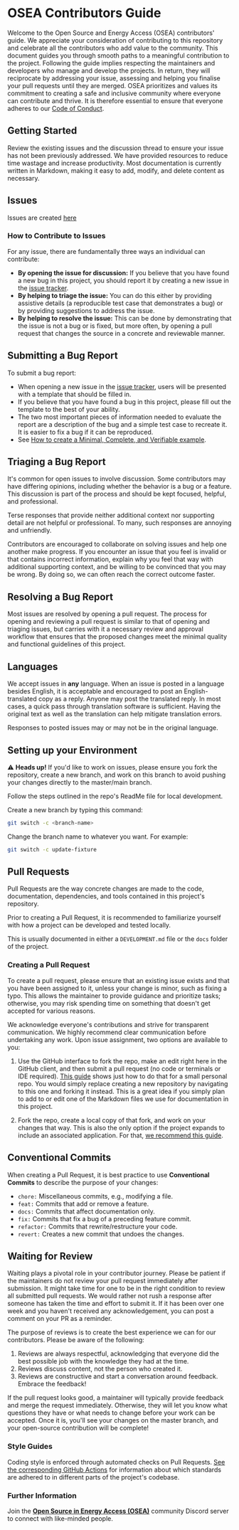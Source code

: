# OSEA Contributors Guide

Welcome to the Open Source and Energy Access (OSEA) contributors' guide.
We appreciate your consideration of contributing to this repository and celebrate all the contributors who add value to the community.
This document guides you through smooth paths to a meaningful contribution to the project. Following the guide implies respecting the maintainers and developers who manage and develop the projects.
In return, they will reciprocate by addressing your issue, assessing and helping you finalise your pull requests until they are merged. OSEA prioritizes and values its commitment to creating a safe and inclusive community where everyone can contribute and thrive.
It is therefore essential to ensure that everyone adheres to our [Code of Conduct](./CODE_OF_CONDUCT.md).

## Getting Started

Review the existing issues and the discussion thread to ensure your issue has not been previously addressed.
We have provided resources to reduce time wastage and increase productivity.
Most documentation is currently written in Markdown, making it easy to add, modify, and delete content as necessary.

## Issues

Issues are created [here](https://github.com/EnAccess/OpenPAYGO-python/issues/new/choose)

### How to Contribute to Issues

For any issue, there are fundamentally three ways an individual can contribute:

- **By opening the issue for discussion:** If you believe that you have found a new bug in this project, you should report it by creating a new issue in the [issue tracker](https://github.com/EnAccess/OpenPAYGO-python/issues).
- **By helping to triage the issue:** You can do this either by providing assistive details (a reproducible test case that demonstrates a bug) or by providing suggestions to address the issue.
- **By helping to resolve the issue:** This can be done by demonstrating that the issue is not a bug or is fixed, but more often, by opening a pull request that changes the source in a concrete and reviewable manner.

## Submitting a Bug Report

To submit a bug report:

- When opening a new issue in the [issue tracker](https://github.com/EnAccess/OpenPAYGO-python/issues/new/choose), users will be presented with a template that should be filled in.
- If you believe that you have found a bug in this project, please fill out the template to the best of your ability.
- The two most important pieces of information needed to evaluate the report are a description of the bug and a simple test case to recreate it. It is easier to fix a bug if it can be reproduced.
- See [How to create a Minimal, Complete, and Verifiable example](https://stackoverflow.com/help/mcve).

## Triaging a Bug Report

It's common for open issues to involve discussion. Some contributors may have differing opinions, including whether the behavior is a bug or a feature.
This discussion is part of the process and should be kept focused, helpful, and professional.

Terse responses that provide neither additional context nor supporting detail are not helpful or professional.
To many, such responses are annoying and unfriendly.

Contributors are encouraged to collaborate on solving issues and help one another make progress.
If you encounter an issue that you feel is invalid or that contains incorrect information, explain why you feel that way with additional supporting context, and be willing to be convinced that you may be wrong.
By doing so, we can often reach the correct outcome faster.

## Resolving a Bug Report

Most issues are resolved by opening a pull request.
The process for opening and reviewing a pull request is similar to that of opening and triaging issues, but carries with it a necessary review and approval workflow that ensures that the proposed changes meet the minimal quality and functional guidelines of this project.

## Languages

We accept issues in **any** language. When an issue is posted in a language besides English, it is acceptable and encouraged to post an English-translated copy as a reply.
Anyone may post the translated reply.
In most cases, a quick pass through translation software is sufficient.
Having the original text as well as the translation can help mitigate translation errors.

Responses to posted issues may or may not be in the original language.

## Setting up your Environment

⚠️ **Heads up!** If you'd like to work on issues, please ensure you fork the repository, create a new branch, and work on this branch to avoid pushing your changes directly to the master/main branch.

Follow the steps outlined in the repo's ReadMe file for local development.

Create a new branch by typing this command:

```bash
git switch -c <branch-name>
```

Change the branch name to whatever you want. For example:

```bash
git switch -c update-fixture
```

## Pull Requests

Pull Requests are the way concrete changes are made to the code, documentation, dependencies, and tools contained in this project's repository.

Prior to creating a Pull Request, it is recommended to familiarize yourself with how a project can be developed and tested locally.

This is usually documented in either a `DEVELOPMENT.md` file or the `docs` folder of the project.

### Creating a Pull Request

To create a pull request, please ensure that an existing issue exists and that you have been assigned to it, unless your change is minor, such as fixing a typo.
This allows the maintainer to provide guidance and prioritize tasks; otherwise, you may risk spending time on something that doesn't get accepted for various reasons.

We acknowledge everyone's contributions and strive for transparent communication.
We highly recommend clear communication before undertaking any work.
Upon issue assignment, two options are available to you:

1. Use the GitHub interface to fork the repo, make an edit right here in the GitHub client, and then submit a pull request (no code or terminals or IDE required).
   [This guide](https://guides.github.com/activities/hello-world/) shows just how to do that for a small personal repo. You would simply replace creating a new repository by navigating to this one and forking it instead.
   This is a great idea if you simply plan to add to or edit one of the Markdown files we use for documentation in this project.

2. Fork the repo, create a local copy of that fork, and work on your changes that way.
   This is also the only option if the project expands to include an associated application.
   For that, [we recommend this guide](https://www.dataschool.io/how-to-contribute-on-github).

## Conventional Commits

When creating a Pull Request, it is best practice to use **Conventional Commits** to describe the purpose of your changes:

- `chore:` Miscellaneous commits, e.g., modifying a file.
- `feat:` Commits that add or remove a feature.
- `docs:` Commits that affect documentation only.
- `fix:` Commits that fix a bug of a preceding feature commit.
- `refactor:` Commits that rewrite/restructure your code.
- `revert:` Creates a new commit that undoes the changes.

## Waiting for Review

Waiting plays a pivotal role in your contributor journey.
Please be patient if the maintainers do not review your pull request immediately after submission.
It might take time for one to be in the right condition to review all submitted pull requests.
We would rather not rush a response after someone has taken the time and effort to submit it.
If it has been over one week and you haven't received any acknowledgement, you can post a comment on your PR as a reminder.

The purpose of reviews is to create the best experience we can for our contributors.
Please be aware of the following:

1. Reviews are always respectful, acknowledging that everyone did the best possible job with the knowledge they had at the time.
2. Reviews discuss content, not the person who created it.
3. Reviews are constructive and start a conversation around feedback. Embrace the feedback!

If the pull request looks good, a maintainer will typically provide feedback and merge the request immediately.
Otherwise, they will let you know what questions they have or what needs to change before your work can be accepted.
Once it is, you'll see your changes on the master branch, and your open-source contribution will be complete!

### Style Guides

Coding style is enforced through automated checks on Pull Requests.
[See the corresponding GitHub Actions](.github/workflows/) for information about which standards are adhered to in different parts of the project's codebase.

### Further Information

Join the [**Open Source in Energy Access (OSEA)**](https://discord.osea-community.org/) community Discord server to connect with like-minded people.

